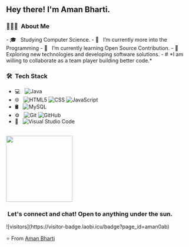 <h2> Hey there! I'm Aman Bharti.</h2>

<h3> 👨🏻‍💻 &nbsp;About Me </h3>
- 🎓 &nbsp; Studying Computer Science.
- 🔭 &nbsp; I’m currently more into the Programming
- 🌱 &nbsp; I’m currently learning Open Source Contribution.
- 🌱 &nbsp; Exploring new technologies and developing software solutions.
- 
# *I am willing to collaborate as a team player building better code.*

<h3> 🛠 &nbsp;Tech Stack</h3>

- 💻 &nbsp;
  ![Java](https://img.shields.io/badge/-Java-333333?style=flat&logo=Java&logoColor=007396)
- 🌐 &nbsp;
  ![HTML5](https://img.shields.io/badge/-HTML5-333333?style=flat&logo=HTML5)
  ![CSS](https://img.shields.io/badge/-CSS-333333?style=flat&logo=CSS3&logoColor=1572B6)
  ![JavaScript](https://img.shields.io/badge/-JavaScript-333333?style=flat&logo=javascript)
- 🛢 &nbsp;
  ![MySQL](https://img.shields.io/badge/-MySQL-333333?style=flat&logo=mysql)
- ⚙️ &nbsp;
  ![Git](https://img.shields.io/badge/-Git-333333?style=flat&logo=git)
  ![GitHub](https://img.shields.io/badge/-GitHub-333333?style=flat&logo=github)
- 🔧 &nbsp;
  ![Visual Studio Code](https://img.shields.io/badge/-Visual%20Studio%20Code-333333?style=flat&logo=visual-studio-code&logoColor=007ACC)

<br/>

<a href="https://github.com/Aman0ab">
  <img height="180em" src="https://github-readme-stats.vercel.app/api?username=aman0ab&theme=buefy&show_icons=true"</img>
</a>

<h3> &nbsp;Let's connect and chat! Open to anything under the sun.</h3>
![visitors](https://visitor-badge.laobi.icu/badge?page_id=aman0ab)


⭐️ From [Aman Bharti](https://github.com/Aman0ab)
